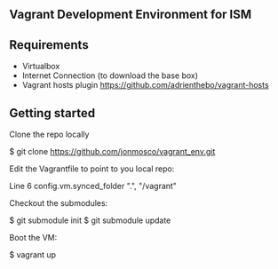 ## Vagrant Development Environment for ISM

## Requirements

* Virtualbox
* Internet Connection (to download the base box)
* Vagrant hosts plugin https://github.com/adrienthebo/vagrant-hosts

## Getting started

Clone the repo locally

  $ git clone https://github.com/jonmosco/vagrant_env.git

Edit the Vagrantfile to point to you local repo:

  Line 6
  config.vm.synced_folder ".", "/vagrant"

Checkout the submodules:

  $ git submodule init
  $ git submodule update

Boot the VM:

  $ vagrant up
